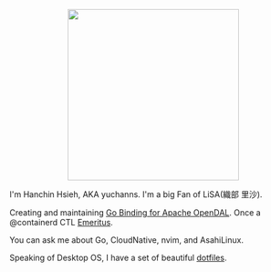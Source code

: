 <p align="center">
<img src="https://yuchanns.xyz/images/LiSA2.webp" width=300 />
</p>

I'm Hanchin Hsieh, AKA yuchanns. I'm a big Fan of LiSA(織部 里沙).

Creating and maintaining [Go Binding for Apache OpenDAL](https://github.com/apache/opendal/tree/main/bindings/go). Once a @containerd CTL [Emeritus](https://github.com/containerd/nerdctl/pull/3067).

You can ask me about Go, CloudNative, nvim, and AsahiLinux.

Speaking of Desktop OS, I have a set of beautiful [dotfiles](https://github.com/yuchanns/dotfiles).
